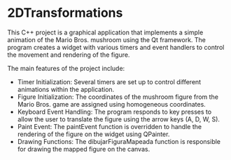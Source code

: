 # 2DTransformations
This C++ project is a graphical application that implements a simple animation of the Mario Bros. mushroom using the Qt framework. The program creates a widget with various timers and event handlers to control the movement and rendering of the figure.

The main features of the project include:
- Timer Initialization: Several timers are set up to control different animations within the application.
- Figure Initialization: The coordinates of the mushroom figure from the Mario Bros. game are assigned using homogeneous coordinates.
- Keyboard Event Handling: The program responds to key presses to allow the user to translate the figure using the arrow keys (A, D, W, S).
- Paint Event: The paintEvent function is overridden to handle the rendering of the figure on the widget using QPainter.
- Drawing Functions: The dibujarFiguraMapeada function is responsible for drawing the mapped figure on the canvas.
